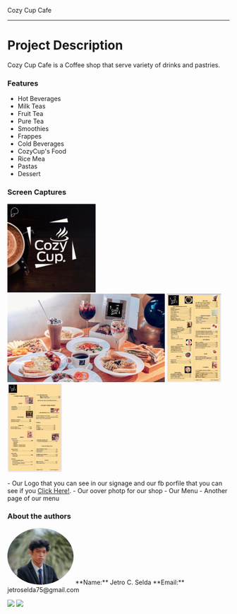 Cozy Cup Cafe
***

# Project Description
Cozy Cup Cafe is a Coffee shop that serve variety of drinks and pastries.

### Features
- Hot Beverages
-  Milk Teas
-  Fruit Tea
-  Pure Tea
-  Smoothies
-  Frappes
-  Cold Beverages
-  CozyCup's Food
-  Rice Mea
-  Pastas
-  Dessert
  
### Screen Captures
<p><img src = "cozycuplogo.jpg" height = "200"> <img src = "cover.png" height = "200"> <img src = "fullmenu.jpg" height = "200"> <img src = "fullmenu2.jpg" height = "200"></p>
- Our Logo that you can see in our signage and our fb porfile that you can see if you <a href = "https://www.facebook.com/cozycup.com.ph">Click Here!</a>.
- Our oover photp for our shop
- Our Menu
- Another page of our menu


### About the authors
<img img src="Myphoto.png" height="auto" width="150" style="border-radius:50%">
**Name:** Jetro C. Selda
**Email:** jetroselda75@gmail.com

<a href="https://www.facebook.com/jetro.casenaresselda/"><img src="https://github.com/gauravghongde/social-icons/blob/master/PNG/Color/Facebook.png?raw=true" height="50"></a>       <a href="https://github.com/JetroSelda"><img src="https://github.com/gauravghongde/social-icons/blob/master/PNG/Color/Github.png?raw=true" height="50"></a>

